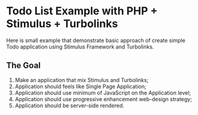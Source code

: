 # Todo List Example with PHP + Stimulus + Turbolinks

Here is small example that demonstrate basic approach of create simple
Todo application using Stimulus Framework and Turbolinks.

## The Goal

1. Make an application that mix Stimulus and Turbolinks;
2. Application should feels like Single Page Application;
3. Application should use minimum of JavaScript on the Application level;
4. Application should use progressive enhancement web-design strategy;
5. Application should be server-side rendered.
